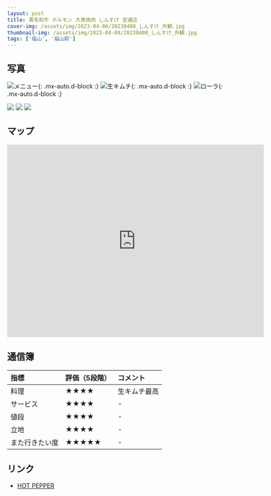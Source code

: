 ```yaml
---
layout: post
title: 黒毛和牛 ホルモン 大衆焼肉 しんすけ 宮通店
cover-img: /assets/img/2023-04-08/20230408_しんすけ_外観.jpg
thumbnail-img: /assets/img/2023-04-08/20230408_しんすけ_外観.jpg
tags: ['福山', '福山駅']
---
```


## 写真

![メニュー](/assets/img/2023-04-08/20230408_しんすけ_メニュー.jpg){: .mx-auto.d-block :}
![生キムチ](/assets/img/2023-04-08//20230408_しんすけ_生キムチ.jpg){: .mx-auto.d-block :}
![ローラ](/assets/img/2023-04-08/rola.jpeg){: .mx-auto.d-block :}


<img src="/assets/img/2023-04-08/20230408_しんすけ_メニュー.jpg">
<img src="/assets/img/2023-04-08/20230408_しんすけ_生キムチ.jpg">
<img src="/assets/img/2023-04-08/rola.jpeg">


## マップ

<iframe src="https://www.google.com/maps/embed?pb=!1m18!1m12!1m3!1d3288.62263056192!2d133.3629218771663!3d34.48709627299623!2m3!1f0!2f0!3f0!3m2!1i1024!2i768!4f13.1!3m3!1m2!1s0x355111b4c849a815%3A0x6d27102460f187d1!2z6buS5q-b5ZKM54mb44Ob44Or44Oi44Oz5aSn6KGG54S86IKJ44GX44KT44GZ44GR!5e0!3m2!1sja!2sjp!4v1682257710370!5m2!1sja!2sjp" width="600" height="450" style="border:0;" allowfullscreen="" loading="lazy" referrerpolicy="no-referrer-when-downgrade"></iframe>

## 通信簿

| 指標 | 評価（5段階） | コメント |
| :------ |:--- | :--- |
| 料理 | ★★★★ | 生キムチ最高 |
| サービス | ★★★★ | - |
| 値段 | ★★★★ | - |
| 立地 | ★★★★ | - |
| また行きたい度 | ★★★★★ | - |

## リンク

- [HOT PEPPER](https://www.hotpepper.jp/strJ003498454/)
